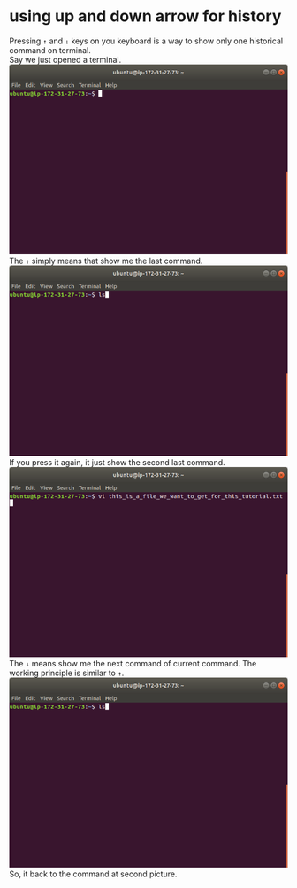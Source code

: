 # using up and down arrow for history
Pressing `↑` and `↓` keys on you keyboard is a way to show only one historical command on terminal.  
Say we just opened a terminal.  
![](image/using_up_and_down_arrow_for_history/using_up_and_down_arrow_for_history_1.png)
The `↑` simply means that show me the last command.  
![](image/using_up_and_down_arrow_for_history/using_up_and_down_arrow_for_history_2.png)  
If you press it again, it just show the second last command.  
![](image/using_up_and_down_arrow_for_history/using_up_and_down_arrow_for_history_3.png)  
The `↓` means show me the next command of current command. The working principle is similar to `↑`.  
![](image/using_up_and_down_arrow_for_history/using_up_and_down_arrow_for_history_4.png)  
So, it back to the command at second picture. 
